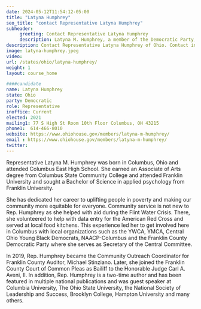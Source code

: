 ```yaml
---
date: 2024-05-12T11:54:12-05:00
title: "Latyna Humphrey"
seo_title: "contact Representative Latyna Humphrey"
subheader:
     greeting: Contact Representative Latyna Humphrey
     description: Latyna M. Humphrey, a member of the Democratic Party, is an American politician who serves in the Ohio House of Representatives, representing District 2. She assumed office on January 1, 2023.
description: Contact Representative Latyna Humphrey of Ohio. Contact information for Latyna Humphrey includes email address, phone number, and mailing address.
image: latyna-humphrey.jpeg
video:
url: /states/ohio/latyna-humphrey/
weight: 1
layout: course_home

####candidate
name: Latyna Humphrey
state: Ohio
party: Democratic
role: Representative
inoffice: Current
elected: 2021
mailing1: 77 S High St Room 10th Floor Columbus, OH 43215
phone1:  614-466-8010
website: https://www.ohiohouse.gov/members/latyna-m-humphrey/
email : https://www.ohiohouse.gov/members/latyna-m-humphrey/
twitter:
---
```

Representative Latyna M. Humphrey was born in Columbus, Ohio and attended Columbus East High School. She earned an Associate of Arts degree from Columbus State Community College and attended Franklin University and sought a Bachelor of Science in applied psychology from Franklin University.

She has dedicated her career to uplifting people in poverty and making our community more equitable for everyone. Community service is not new to Rep. Humphrey as she helped with aid during the Flint Water Crisis. There, she volunteered to help with data entry for the American Red Cross and served at local food kitchens. This experience led her to get involved here in Columbus with local organizations such as the YWCA, YMCA, Central Ohio Young Black Democrats, NAACP-Columbus and the Franklin County Democratic Party where she serves as Secretary of the Central Committee.

In 2019, Rep. Humphrey became the Community Outreach Coordinator for Franklin County Auditor, Michael Stinziano. Later, she joined the Franklin County Court of Common Pleas as Bailiff to the Honorable Judge Carl A. Aveni, II. In addition, Rep. Humphrey is a two-time author and has been featured in multiple national publications and was guest speaker at Columbia University, The Ohio State University, the National Society of Leadership and Success, Brooklyn College, Hampton University and many others.   
